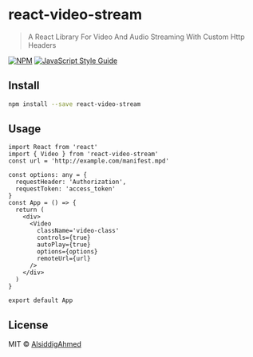# react-video-stream

> A React Library For Video And Audio Streaming With Custom Http Headers

[![NPM](https://img.shields.io/npm/v/react-video-stream.svg)](https://www.npmjs.com/package/react-video-stream) [![JavaScript Style Guide](https://img.shields.io/badge/code_style-standard-brightgreen.svg)](https://standardjs.com)

## Install

```bash
npm install --save react-video-stream
```

## Usage

```tsx
import React from 'react'
import { Video } from 'react-video-stream'
const url = 'http://example.com/manifest.mpd'

const options: any = {
  requestHeader: 'Authorization',
  requestToken: 'access_token'
}
const App = () => {
  return (
    <div>
      <Video
        className='video-class'
        controls={true}
        autoPlay={true}
        options={options}
        remoteUrl={url}
      />
    </div>
  )
}

export default App
```

## License

MIT © [AlsiddigAhmed](https://github.com/AlsiddigAhmed)
